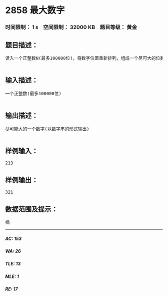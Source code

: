 # 2858 最大数字   
### 时间限制： 1 s&nbsp;&nbsp;&nbsp;&nbsp;空间限制： 32000 KB&nbsp;&nbsp;&nbsp;&nbsp;题目等级： 黄金  
## 题目描述：  

<pre>
读入一个正整数N(最多100000位)，将数字位置重新排列，组成一个尽可大的位数相同的数。例如：输入213，重新排列可得到尽可能大的3位数是321。

</pre>
  
  
## 输入描述：  

<pre>
一个正整数(最多100000位)

</pre>
  
  
## 输出描述：  

<pre>
尽可能大的一个数字(以数字串的形式输出)

</pre>
  
  
## 样例输入：  

<pre>
213
</pre>
  
  
## 样例输出：  

<pre>
321
</pre>
  
  
## 数据范围及提示：  

<pre>
桶
</pre>
  
  
***  

##### AC: 153  
##### WA: 26  
##### TLE: 13  
##### MLE: 1  
##### RE: 17  
